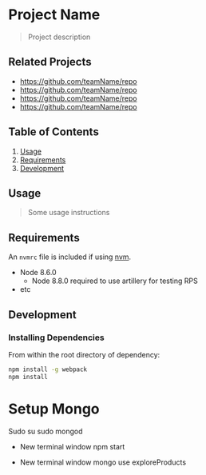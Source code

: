 # Project Name

> Project description

## Related Projects

  - https://github.com/teamName/repo
  - https://github.com/teamName/repo
  - https://github.com/teamName/repo
  - https://github.com/teamName/repo

## Table of Contents

1. [Usage](#Usage)
1. [Requirements](#requirements)
1. [Development](#development)

## Usage

> Some usage instructions

## Requirements

An `nvmrc` file is included if using [nvm](https://github.com/creationix/nvm).

- Node 8.6.0  
  - Node 8.8.0 required to use artillery for testing RPS
- etc

## Development

### Installing Dependencies

From within the root directory of dependency:

```sh
npm install -g webpack
npm install
```


# Setup Mongo
Sudo su
sudo mongod

* New terminal window
npm start 

* New terminal window
mongo
use exploreProducts